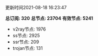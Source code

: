 更新时间2021-08-18 16:23:47

**总订阅: 320**
**总节点: 23704**
**有效节点: 5241**
- v2ray节点: 1976
- ss节点: 2925
- ssr节点: 209
- trojan节点: 131
